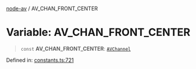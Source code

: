[node-av](../globals.md) / AV\_CHAN\_FRONT\_CENTER

# Variable: AV\_CHAN\_FRONT\_CENTER

> `const` **AV\_CHAN\_FRONT\_CENTER**: [`AVChannel`](../type-aliases/AVChannel.md)

Defined in: [constants.ts:721](https://github.com/seydx/av/blob/f8631fc881b394300b1479f511d55cf1c370a87f/src/constants/constants.ts#L721)

